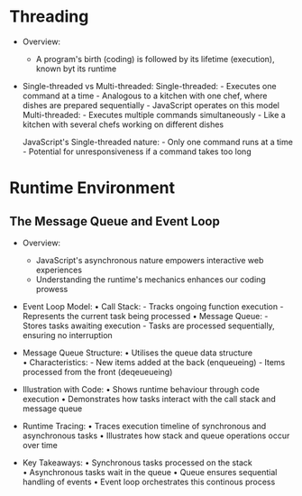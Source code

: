 # Threading

* Overview:
    - A program's birth (coding) is followed by its lifetime (execution), known byt its runtime

* Single-threaded vs Multi-threaded:
    Single-threaded:
        - Executes one command at a time
        - Analogous to a kitchen with one chef, where dishes are prepared sequentially
        - JavaScript operates on this model
    Multi-threaded:
        - Executes multiple commands simultaneously
        - Like a kitchen with several chefs working on different dishes

    JavaScript's Single-threaded nature:
        - Only one command runs at a time
        - Potential for unresponsiveness if a command takes too long

# Runtime Environment

## The Message Queue and Event Loop

* Overview:
    - JavaScript's asynchronous nature empowers interactive web experiences
    - Understanding the runtime's mechanics enhances our coding prowess

* Event Loop Model:
    • Call Stack:
        - Tracks ongoing function execution
        - Represents the current task being processed
    • Message Queue:
        - Stores tasks awaiting execution
        - Tasks are processed sequentially, ensuring no interruption

* Message Queue Structure:
    • Utilises the queue data structure
    • Characteristics:
        - New items added at the back (enqueueing)
        - Items processed from the front (deqeueueing)

* Illustration with Code:
    • Shows runtime behaviour through code execution
    • Demonstrates how tasks interact with the call stack and message queue

* Runtime Tracing:
    • Traces execution timeline of synchronous and asynchronous tasks
    • Illustrates how stack and queue operations occur over time

* Key Takeaways:
    • Synchronous tasks processed on the stack
    • Asynchronous tasks wait in the queue
    • Queue ensures sequential handling of events
    • Event loop orchestrates this continous process
